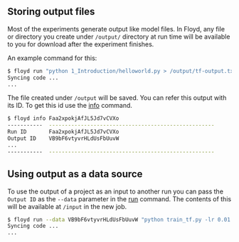 ## Storing output files

Most of the experiments generate output like model files. In Floyd, any file 
or directory you create under `/output/` directory at run time will be available 
to you for download after the experiment finishes.

An example command for this:

```bash
$ floyd run "python 1_Introduction/helloworld.py > /output/tf-output.txt"
Syncing code ...
...
```

The file created under `/output` will be saved. You can refer this output with its 
ID. To get this id use the [info](../commands/info.md) command.

```bash
$ floyd info Faa2xpokjAfJL5Jd7vCVXo
-----------  ----------------------------------------------------
Run ID       Faa2xpokjAfJL5Jd7vCVXo
Output ID    VB9bF6vtyvrHLdUsFbUuvW
...
-----------  ----------------------------------------------------
```

## Using output as a data source

To use the output of a project as an input to another run you can pass the 
`Output ID` as the `--data` parameter in the [run](../commands/run.md) command.
The contents of this will be available at `/input` in the new job.

```bash
$ floyd run --data VB9bF6vtyvrHLdUsFbUuvW "python train_tf.py -lr 0.01 -output /output/model.bin"
Syncing code ...
...
```
